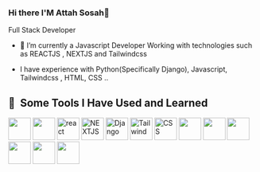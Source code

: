 ### Hi there  I'M Attah Sosah👋
Full Stack Developer
- 🌱 I’m currently a Javascript Developer Working with technologies such as REACTJS , NEXTJS and Tailwindcss

- I have experience with Python(Specifically Django), Javascript, Tailwindcss , HTML, CSS ..
<!--
**Attahsosah/Attahsosah** is a ✨ _special_ ✨ repository because its `README.md` (this file) appears on your GitHub profile.

Here are some ideas to get you started:

- 🔭 
- 🌱 I’m currently learning ...
- 👯 I’m looking to collaborate on ...
- 🤔 I’m looking for help with ...
- 💬 Ask me about ...
- 📫 How to reach me: You send me a DM on my Instagram at @utterly_attah
- ⚡ Fun fact: ...
-->
<h2> 🚀 &nbsp;Some Tools I Have Used and Learned</h2>
<p align="left">
  <img src="https://cdn.jsdelivr.net/gh/devicons/devicon@latest/icons/javascript/javascript-original.svg" width="45" height="45" />
  <img src="https://cdn.jsdelivr.net/gh/devicons/devicon@latest/icons/python/python-original-wordmark.svg" width="45" height="45" />
  <img src="https://cdn.jsdelivr.net/gh/devicons/devicon@latest/icons/react/react-original.svg" alt="react" width="45" height="45" />
  <img src="https://cdn.jsdelivr.net/gh/devicons/devicon@latest/icons/nextjs/nextjs-original.svg" width="45" alt="NEXTJS" height="45" />
  <img src="https://cdn.jsdelivr.net/gh/devicons/devicon@latest/icons/django/django-plain.svg"  alt="Django" width="45" height="45" />
  <img src="https://cdn.jsdelivr.net/gh/devicons/devicon@latest/icons/tailwindcss/tailwindcss-original-wordmark.svg" alt="Tailwind"  width="45" height="45" />
  <img src="https://cdn.jsdelivr.net/gh/devicons/devicon@latest/icons/css3/css3-original.svg" alt="CSS" width="45" height="45" />
  <img src="https://cdn.jsdelivr.net/gh/devicons/devicon@latest/icons/firebase/firebase-original-wordmark.svg" width="45" height="45" />
  <img src="https://cdn.jsdelivr.net/gh/devicons/devicon@latest/icons/figma/figma-original.svg" width="45" height="45" />
  <img src="https://cdn.jsdelivr.net/gh/devicons/devicon@latest/icons/framermotion/framermotion-original-wordmark.svg" alt="" width="45" height="45" />
  <img src="https://cdn.jsdelivr.net/gh/devicons/devicon@latest/icons/vercel/vercel-original-wordmark.svg" width="45" height="45" />
  <img src="https://cdn.jsdelivr.net/gh/devicons/devicon@latest/icons/bootstrap/bootstrap-original-wordmark.svg" width="45" height="45" />
  <img src="https://cdn.jsdelivr.net/gh/devicons/devicon@latest/icons/materialui/materialui-original.svg" width="45" height="45" />
<!--   <img src="" width="45" height="45" />
  <img src="" width="45" height="45" />
  <img src="" width="45" height="45" />
  <img src="" width="45" height="45" />
  <img src="" width="45" height="45" />
  <img src="" width="45" height="45" /> -->



</p>

